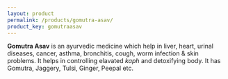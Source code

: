 ```yaml
---
layout: product
permalink: /products/gomutra-asav/
product_key: gomutraasav
---
```


**Gomutra Asav** is an ayurvedic medicine which help in liver, heart, urinal diseases, cancer, asthma, bronchitis, cough, worm infection & skin problems. It helps in controlling elavated _kaph_ and detoxifying body. It has Gomutra, Jaggery, Tulsi, Ginger, Peepal etc.
